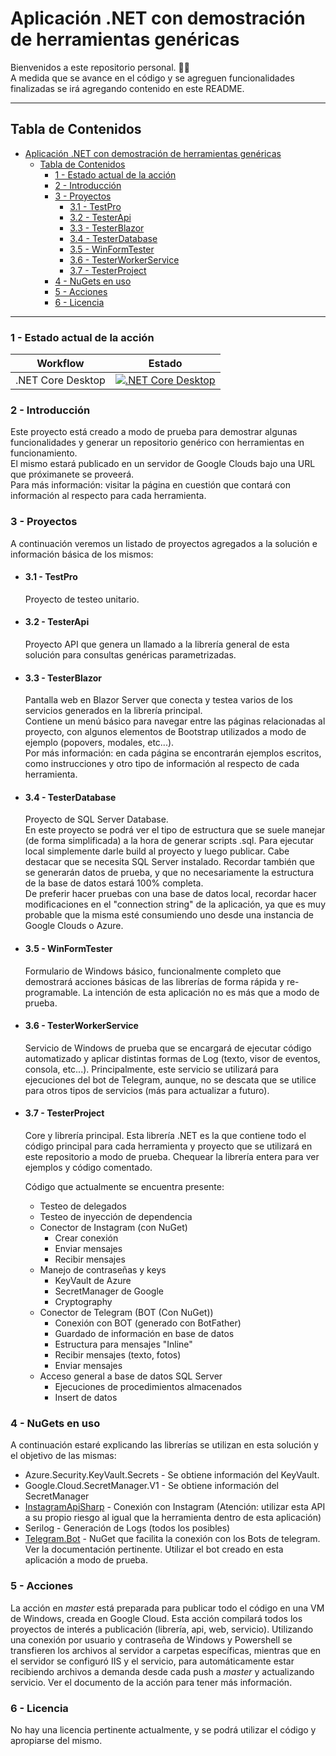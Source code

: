 # Aplicación .NET con demostración de herramientas genéricas

Bienvenidos a este repositorio personal. 👋🏻 </br>
A medida que se avance en el código y se agreguen funcionalidades finalizadas se irá agregando contenido en este README.

---

## Tabla de Contenidos

- [Aplicación .NET con demostración de herramientas genéricas](#aplicación-net-con-demostración-de-herramientas-genéricas)
  - [Tabla de Contenidos](#tabla-de-contenidos)
    - [1 - Estado actual de la acción](#1---estado-actual-de-la-acción)
    - [2 - Introducción](#2---introducción)
    - [3 - Proyectos](#3---proyectos)
      - [3.1 - TestPro](#31---testpro)
      - [3.2 - TesterApi](#32---testerapi)
      - [3.3 - TesterBlazor](#33---testerblazor)
      - [3.4 - TesterDatabase](#34---testerdatabase)
      - [3.5 - WinFormTester](#35---winformtester)
      - [3.6 - TesterWorkerService](#36---testerworkerservice)
      - [3.7 - TesterProject](#37---testerproject)
    - [4 - NuGets en uso](#4---nugets-en-uso)
    - [5 - Acciones](#5---acciones)
    - [6 - Licencia](#6---licencia)


---

### 1 - Estado actual de la acción

| Workflow         | Estado                                                                 |
|------------------|------------------------------------------------------------------------|
| .NET Core Desktop | [![.NET Core Desktop](https://github.com/ramiroagm/WinFormTester/actions/workflows/dotnet-desktop.yml/badge.svg?branch=master)](https://github.com/ramiroagm/WinFormTester/actions/workflows/dotnet-desktop.yml)

### 2 - Introducción

Este proyecto está creado a modo de prueba para demostrar algunas funcionalidades y generar un repositorio genérico con herramientas en funcionamiento. </br>
El mismo estará publicado en un servidor de Google Clouds bajo una URL que próximanete se proveerá. </br>
Para más información: visitar la página en cuestión que contará con información al respecto para cada herramienta.

### 3 - Proyectos

A continuación veremos un listado de proyectos agregados a la solución e información básica de los mismos: </br>

* #### 3.1 - TestPro

  Proyecto de testeo unitario.

* #### 3.2 - TesterApi
  
  Proyecto API que genera un llamado a la librería general de esta solución para consultas genéricas parametrizadas.

* #### 3.3 - TesterBlazor

  Pantalla web en Blazor Server que conecta y testea varios de los servicios generados en la librería principal. </br>
  Contiene un menú básico para navegar entre las páginas relacionadas al proyecto, con algunos elementos de Bootstrap utilizados a modo de ejemplo (popovers, modales, etc...). </br>
  Por más información: en cada página se encontrarán ejemplos escritos, como instrucciones y otro tipo de información al respecto de cada herramienta.
  
* #### 3.4 - TesterDatabase

  Proyecto de SQL Server Database. </br>
  En este proyecto se podrá ver el tipo de estructura que se suele manejar (de forma simplificada) a la hora de generar scripts .sql. Para ejecutar local simplemente darle build al proyecto y luego publicar. Cabe destacar que se necesita SQL Server instalado. Recordar también que se generarán datos de prueba, y que no necesariamente la estructura de la base de datos estará 100% completa. </br>
  De preferir hacer pruebas con una base de datos local, recordar hacer modificaciones en el "connection string" de la aplicación, ya que es muy probable que la misma esté consumiendo uno desde una instancia de Google Clouds o Azure.

* #### 3.5 - WinFormTester
  
  Formulario de Windows básico, funcionalmente completo que demostrará acciones básicas de las librerías de forma rápida y re-programable. La intención de esta aplicación no es más que a modo de prueba.

* #### 3.6 - TesterWorkerService
  
  Servicio de Windows de prueba que se encargará de ejecutar código automatizado y aplicar distintas formas de Log (texto, visor de eventos, consola, etc...). Principalmente, este servicio se utilizará para ejecuciones del bot de Telegram, aunque, no se descata que se utilice para otros tipos de servicios (más para actualizar a futuro).

* #### 3.7 - TesterProject
  
  Core y librería principal. Esta librería .NET es la que contiene todo el código principal para cada herramienta y proyecto que se utilizará en este repositorio a modo de prueba. Chequear la librería entera para ver ejemplos y código comentado.

  Código que actualmente se encuentra presente: </br>
  * Testeo de delegados
  * Testeo de inyección de dependencia
  * Conector de Instagram (con NuGet)
    * Crear conexión
    * Enviar mensajes
    * Recibir mensajes
  * Manejo de contraseñas y keys
    * KeyVault de Azure
    * SecretManager de Google
    * Cryptography
  * Conector de Telegram (BOT (Con NuGet))
    * Conexión con BOT (generado con BotFather)
    * Guardado de información en base de datos
    * Estructura para mensajes "Inline"
    * Recibir mensajes (texto, fotos)
    * Enviar mensajes
  * Acceso general a base de datos SQL Server
    * Ejecuciones de procedimientos almacenados
    * Insert de datos

### 4 - NuGets en uso

A continuación estaré explicando las librerías se utilizan en esta solución y el objetivo de las mismas: </br>

* Azure.Security.KeyVault.Secrets - Se obtiene información del KeyVault.
* Google.Cloud.SecretManager.V1 - Se obtiene información del SecretManager
* [InstagramApiSharp](https://www.nuget.org/packages/InstagramApiSharp/1.8.0?_src=template) - Conexión con Instagram (Atención: utilizar esta API a su propio riesgo al igual que la herramienta dentro de esta aplicación)
* Serilog - Generación de Logs (todos los posibles)
* [Telegram.Bot](https://www.nuget.org/packages/Telegram.Bot/22.4.4?_src=template) - NuGet que facilita la conexión con los Bots de telegram. Ver la documentación pertinente. Utilizar el bot creado en esta aplicación a modo de prueba.

### 5 - Acciones

La acción en _master_ está preparada para publicar todo el código en una VM de Windows, creada en Google Cloud. Esta acción compilará todos los proyectos de interés a publicación (librería, api, web, servicio). Utilizando una conexión por usuario y contraseña de Windows y Powershell se transfieren los archivos al servidor a carpetas específicas, mientras que en el servidor se configuró IIS y el servicio, para automáticamente estar recibiendo archivos a demanda desde cada push a _master_ y actualizando servicio. Ver el documento de la acción para tener más información.

### 6 - Licencia

No hay una licencia pertinente actualmente, y se podrá utilizar el código y apropiarse del mismo.
